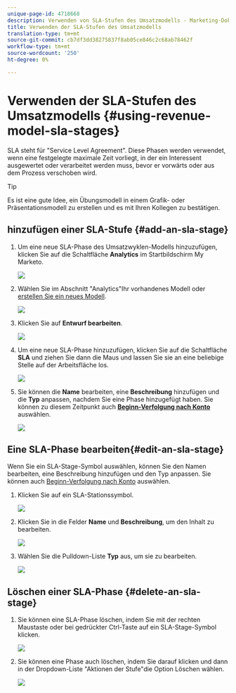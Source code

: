```yaml
---
unique-page-id: 4718668
description: Verwenden von SLA-Stufen des Umsatzmodells - Marketing-Dokumente - Produktdokumentation
title: Verwenden der SLA-Stufen des Umsatzmodells
translation-type: tm+mt
source-git-commit: cb7df3dd38275837f8ab05ce846c2c68ab78462f
workflow-type: tm+mt
source-wordcount: '250'
ht-degree: 0%

---
```



# Verwenden der SLA-Stufen des Umsatzmodells {#using-revenue-model-sla-stages}

SLA steht für &quot;Service Level Agreement&quot;. Diese Phasen werden verwendet, wenn eine festgelegte maximale Zeit vorliegt, in der ein Interessent ausgewertet oder verarbeitet werden muss, bevor er vorwärts oder aus dem Prozess verschoben wird.

>[!TIP]
>
>Es ist eine gute Idee, ein Übungsmodell in einem Grafik- oder Präsentationsmodell zu erstellen und es mit Ihren Kollegen zu bestätigen.

## hinzufügen einer SLA-Stufe {#add-an-sla-stage}

1. Um eine neue SLA-Phase des Umsatzwyklen-Modells hinzuzufügen, klicken Sie auf die Schaltfläche **Analytics** im Startbildschirm My Marketo.

   ![](assets/image2015-4-27-11-3a54-3a41.png)

1. Wählen Sie im Abschnitt &quot;Analytics&quot;Ihr vorhandenes Modell oder [erstellen Sie ein neues Modell](/help/marketo/product-docs/reporting/revenue-cycle-analytics/revenue-cycle-models/create-a-new-revenue-model.md).

   ![](assets/image2015-4-27-15-3a6-3a30.png)

1. Klicken Sie auf **Entwurf bearbeiten**.

   ![](assets/image2015-4-27-12-3a10-3a49.png)

1. Um eine neue SLA-Phase hinzuzufügen, klicken Sie auf die Schaltfläche **SLA** und ziehen Sie dann die Maus und lassen Sie sie an eine beliebige Stelle auf der Arbeitsfläche los.

   ![](assets/image2015-4-27-15-3a32-3a10.png)

1. Sie können die **Name** bearbeiten, eine **Beschreibung** hinzufügen und die **Typ** anpassen, nachdem Sie eine Phase hinzugefügt haben. Sie können zu diesem Zeitpunkt auch **[Beginn-Verfolgung nach Konto](/help/marketo/product-docs/reporting/revenue-cycle-analytics/revenue-cycle-models/start-tracking-by-account-in-the-revenue-modeler.md)** auswählen.

   ![](assets/image2015-4-27-17-3a0-3a39.png)

## Eine SLA-Phase bearbeiten{#edit-an-sla-stage}

Wenn Sie ein SLA-Stage-Symbol auswählen, können Sie den Namen bearbeiten, eine Beschreibung hinzufügen und den Typ anpassen. Sie können auch [Beginn-Verfolgung nach Konto](/help/marketo/product-docs/reporting/revenue-cycle-analytics/revenue-cycle-models/start-tracking-by-account-in-the-revenue-modeler.md) auswählen.

1. Klicken Sie auf ein SLA-Stationssymbol.

   ![](assets/image2015-4-27-15-3a45-3a25.png)

1. Klicken Sie in die Felder **Name** und **Beschreibung**, um den Inhalt zu bearbeiten.

   ![](assets/image2015-4-27-15-3a48-3a37.png)

1. Wählen Sie die Pulldown-Liste **Typ** aus, um sie zu bearbeiten.

   ![](assets/image2015-4-27-15-3a51-3a27.png)

## Löschen einer SLA-Phase {#delete-an-sla-stage}

1. Sie können eine SLA-Phase löschen, indem Sie mit der rechten Maustaste oder bei gedrückter Ctrl-Taste auf ein SLA-Stage-Symbol klicken.

   ![](assets/image2015-4-27-16-3a2-3a47.png)

1. Sie können eine Phase auch löschen, indem Sie darauf klicken und dann in der Dropdown-Liste &quot;Aktionen der Stufe&quot;die Option Löschen wählen.

   ![](assets/image2015-4-27-17-3a20-3a41.png)
